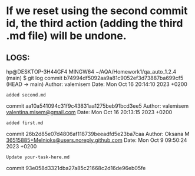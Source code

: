 # If we reset using the second commit id, the third action (adding the third .md file) will be undone. 
## LOGS:
<p> hp@DESKTOP-3H44GF4 MINGW64 ~/AQA/Homework1/qa_auto_1.2.4 (main)
$ git log
commit b74994df5092aa9a81c9052ef3d73887ba699cf5 (HEAD -> main)
Author: valemisem <valentina.misem@gmail.com>
Date:   Mon Oct 16 20:14:10 2023 +0200

    added second.md

commit aa10a541094c31f9c43831aa1275beb91bcd3ee5
Author: valemisem <valentina.misem@gmail.com>
Date:   Mon Oct 16 20:13:15 2023 +0200

    added first.md

commit 26b2d85e07d4806af118739beeadfd5e23ba7caa
Author: Oksana M <36515885+Melnioks@users.noreply.github.com>
Date:   Mon Oct 9 09:50:24 2023 +0200

    Update your-task-here.md

commit 93e058d3321dba27a85c21668c2d16de96eb05fe </p>